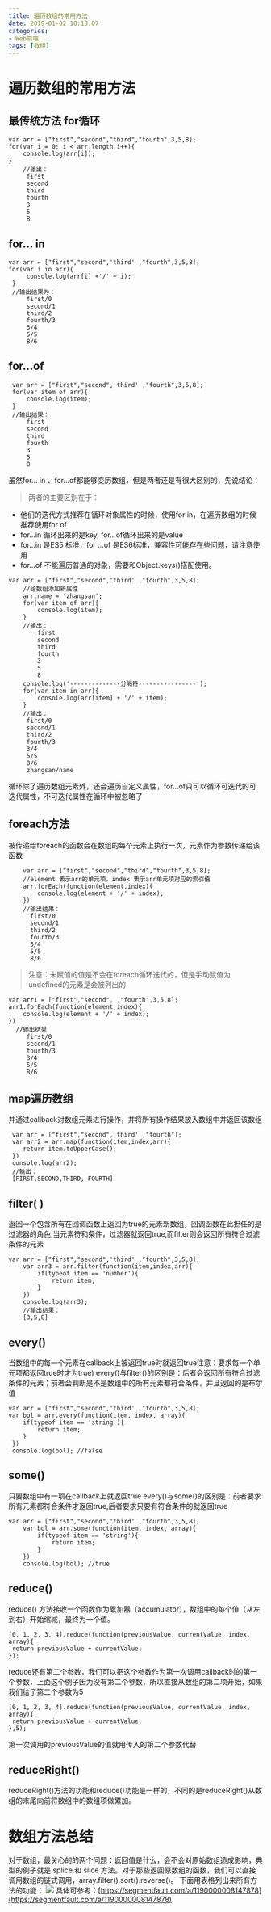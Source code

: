 ```yaml
---
title: 遍历数组的常用方法
date: 2019-01-02 10:18:07
categories: 
- Web前端
tags: [数组]
---
```


# 遍历数组的常用方法

## 最传统方法 for循环
```
var arr = ["first","second","third","fourth",3,5,8];
for(var i = 0; i < arr.length;i++){
    console.log(arr[i]);
}
    //输出：
     first
     second
     third
     fourth
     3
     5
     8
```
## for… in
```
var arr = ["first","second",'third' ,"fourth",3,5,8];
for(var i in arr){
     console.log(arr[i] +'/' + i);
 }
 //输出结果为：
     first/0
     second/1
     third/2
     fourth/3
     3/4
     5/5
     8/6
```
## for…of
```
 var arr = ["first","second",'third' ,"fourth",3,5,8];
 for(var item of arr){
     console.log(item);
 }
 //输出结果：
     first
     second
     third
     fourth
     3
     5
     8
```
虽然for… in 、for…of都能够变历数组，但是两者还是有很大区别的，先说结论：
>两者的主要区别在于：
- 他们的迭代方式推荐在循环对象属性的时候，使用for in，在遍历数组的时候推荐使用for of
- for…in 循环出来的是key, for…of循环出来的是value
- for…in 是ES5 标准，for …of 是ES6标准，兼容性可能存在些问题，请注意使用
- for…of 不能遍历普通的对象，需要和Object.keys()搭配使用。

```
var arr = ["first","second",'third' ,"fourth",3,5,8];
    //给数组添加新属性
    arr.name = 'zhangsan';
    for(var item of arr){
        console.log(item);
    }
    //输出：
        first 
        second
        third
        fourth
        3
        5
        8
    console.log('--------------分隔符----------------');
    for(var item in arr){
        console.log(arr[item] + '/' + item);
    }
    //输出：
     first/0
     second/1
     third/2
     fourth/3
     3/4
     5/5
     8/6 
     zhangsan/name
```
循环除了遍历数组元素外，还会遍历自定义属性，for...of只可以循环可迭代的可迭代属性，不可迭代属性在循环中被忽略了

## foreach方法
被传递给foreach的函数会在数组的每个元素上执行一次，元素作为参数传递给该函数
```
    var arr = ["first","second","third","fourth",3,5,8];
    //element 表示arr的单元项，index 表示arr单元项对应的索引值
    arr.forEach(function(element,index){
        console.log(element + '/' + index);
    })
    //输出结果：
      first/0
      second/1
      third/2
      fourth/3
      3/4
      5/5
      8/6
```
>注意：未赋值的值是不会在foreach循环迭代的，但是手动赋值为undefined的元素是会被列出的

```
var arr1 = ["first","second", ,"fourth",3,5,8];
arr1.forEach(function(element,index){
    console.log(element + '/' + index);
})
  //输出结果
     first/0
     second/1
     fourth/3
     3/4
     5/5
     8/6
```

## map遍历数组
并通过callback对数组元素进行操作，并将所有操作结果放入数组中并返回该数组
```
 var arr = ["first","second",'third' ,"fourth"];
 var arr2 = arr.map(function(item,index,arr){
    return item.toUpperCase();
 })
 console.log(arr2);
 //输出：
 [FIRST,SECOND,THIRD, FOURTH]
```
## filter( )
返回一个包含所有在回调函数上返回为true的元素新数组，回调函数在此担任的是过滤器的角色,当元素符和条件，过滤器就返回true,而filter则会返回所有符合过滤条件的元素
```
var arr = ["first","second",'third' ,"fourth",3,5,8];
    var arr3 = arr.filter(function(item,index,arr){
        if(typeof item == 'number'){
            return item;
        }
    })
    console.log(arr3);
    //输出结果： 
    [3,5,8] 
```
## every() 
当数组中的每一个元素在callback上被返回true时就返回true注意：要求每一个单元项都返回true时才为true)
every()与filter()的区别是：后者会返回所有符合过滤条件的元素；前者会判断是不是数组中的所有元素都符合条件，并且返回的是布尔值
```
var arr = ["first","second",'third' ,"fourth",3,5,8];
var bol = arr.every(function(item, index, array){
    if(typeof item == 'string'){
        return item;
    }
 })
 console.log(bol); //false
```
## some()
只要数组中有一项在callback上就返回true
every()与some()的区别是：前者要求所有元素都符合条件才返回true,后者要求只要有符合条件的就返回true
```
var arr = ["first","second",'third' ,"fourth",3,5,8];
    var bol = arr.some(function(item, index, array){
        if(typeof item == 'string'){
            return item;
        }
    })
    console.log(bol); //true
```
## reduce()
reduce() 方法接收一个函数作为累加器（accumulator），数组中的每个值（从左到右）开始缩减，最终为一个值。
```
[0, 1, 2, 3, 4].reduce(function(previousValue, currentValue, index, array){
 return previousValue + currentValue;
});
```
reduce还有第二个参数，我们可以把这个参数作为第一次调用callback时的第一个参数，上面这个例子因为没有第二个参数，所以直接从数组的第二项开始，如果我们给了第二个参数为5
```
[0, 1, 2, 3, 4].reduce(function(previousValue, currentValue, index, array){
 return previousValue + currentValue;
},5);
```
第一次调用的previousValue的值就用传入的第二个参数代替

## reduceRight()
reduceRight()方法的功能和reduce()功能是一样的，不同的是reduceRight()从数组的末尾向前将数组中的数组项做累加。

# 数组方法总结
对于数组，最关心的的两个问题：返回值是什么，会不会对原始数组造成影响，典型的例子就是 splice 和 slice 方法。对于那些返回原数组的函数，我们可以直接调用数组的链式调用，array.filter().sort().reverse()。
下面用表格列出来所有方法的功能：
![](array01.png)
具体可参考：[https://segmentfault.com/a/1190000008147878](https://segmentfault.com/a/1190000008147878)